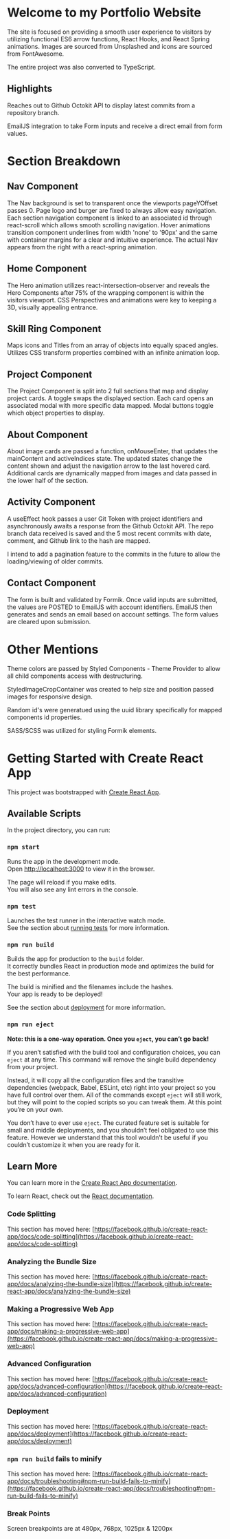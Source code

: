 # Welcome to my Portfolio Website

The site is focused on providing a smooth user experience to visitors by utilizing functional ES6 arrow functions, React Hooks, and React Spring animations. Images are sourced from Unsplashed and icons are sourced from FontAwesome.

The entire project was also converted to TypeScript.

## Highlights

Reaches out to Github Octokit API to display latest commits from a repository branch.

EmailJS integration to take Form inputs and receive a direct email from form values.

# Section Breakdown

## Nav Component

The Nav background is set to transparent once the viewports pageYOffset passes 0. Page logo and burger are fixed to always allow easy navigation. Each section navigation component is linked to an associated id through react-scroll which allows smooth scrolling navigation. Hover animations transition component underlines from width 'none' to '90px' and the same with container margins for a clear and intuitive experience. The actual Nav appears from the right with a react-spring animation.

## Home Component

The Hero animation utilizes react-intersection-observer and reveals the Hero Components after 75% of the wrapping component is within the visitors viewport. CSS Perspectives and animations were key to keeping a 3D, visually appealing entrance.

## Skill Ring Component

Maps icons and Titles from an array of objects into equally spaced angles. Utilizes CSS transform properties combined with an infinite animation loop.

## Project Component

The Project Component is split into 2 full sections that map and display project cards. A toggle swaps the displayed section. Each card opens an associated modal with more specific data mapped. Modal buttons toggle which object properties to display.

## About Component

About image cards are passed a function, onMouseEnter, that updates the mainContent and activeIndices state. The updated states change the content shown and adjust the navigation arrow to the last hovered card. Additional cards are dynamically mapped from images and data passed in the lower half of the section.

## Activity Component

A useEffect hook passes a user Git Token with project identifiers and asynchronously awaits a response from the Github Octokit API. The repo branch data received is saved and the 5 most recent commits with date, comment, and Github link to the hash are mapped.

I intend to add a pagination feature to the commits in the future to allow the loading/viewing of older commits.

## Contact Component

The form is built and validated by Formik. Once valid inputs are submitted, the values are POSTED to EmailJS with account identifiers. EmailJS then generates and sends an email based on account settings. The form values are cleared upon submission.

# Other Mentions

Theme colors are passed by Styled Components - Theme Provider to allow all child components access with destructuring.

StyledImageCropContainer was created to help size and position passed images for responsive design.

Random id's were generatued using the uuid library specifically for mapped components id properties.

SASS/SCSS was utilized for styling Formik elements.

# Getting Started with Create React App

This project was bootstrapped with [Create React App](https://github.com/facebook/create-react-app).

## Available Scripts

In the project directory, you can run:

### `npm start`

Runs the app in the development mode.\
Open [http://localhost:3000](http://localhost:3000) to view it in the browser.

The page will reload if you make edits.\
You will also see any lint errors in the console.

### `npm test`

Launches the test runner in the interactive watch mode.\
See the section about [running tests](https://facebook.github.io/create-react-app/docs/running-tests) for more information.

### `npm run build`

Builds the app for production to the `build` folder.\
It correctly bundles React in production mode and optimizes the build for the best performance.

The build is minified and the filenames include the hashes.\
Your app is ready to be deployed!

See the section about [deployment](https://facebook.github.io/create-react-app/docs/deployment) for more information.

### `npm run eject`

**Note: this is a one-way operation. Once you `eject`, you can’t go back!**

If you aren’t satisfied with the build tool and configuration choices, you can `eject` at any time. This command will remove the single build dependency from your project.

Instead, it will copy all the configuration files and the transitive dependencies (webpack, Babel, ESLint, etc) right into your project so you have full control over them. All of the commands except `eject` will still work, but they will point to the copied scripts so you can tweak them. At this point you’re on your own.

You don’t have to ever use `eject`. The curated feature set is suitable for small and middle deployments, and you shouldn’t feel obligated to use this feature. However we understand that this tool wouldn’t be useful if you couldn’t customize it when you are ready for it.

## Learn More

You can learn more in the [Create React App documentation](https://facebook.github.io/create-react-app/docs/getting-started).

To learn React, check out the [React documentation](https://reactjs.org/).

### Code Splitting

This section has moved here: [https://facebook.github.io/create-react-app/docs/code-splitting](https://facebook.github.io/create-react-app/docs/code-splitting)

### Analyzing the Bundle Size

This section has moved here: [https://facebook.github.io/create-react-app/docs/analyzing-the-bundle-size](https://facebook.github.io/create-react-app/docs/analyzing-the-bundle-size)

### Making a Progressive Web App

This section has moved here: [https://facebook.github.io/create-react-app/docs/making-a-progressive-web-app](https://facebook.github.io/create-react-app/docs/making-a-progressive-web-app)

### Advanced Configuration

This section has moved here: [https://facebook.github.io/create-react-app/docs/advanced-configuration](https://facebook.github.io/create-react-app/docs/advanced-configuration)

### Deployment

This section has moved here: [https://facebook.github.io/create-react-app/docs/deployment](https://facebook.github.io/create-react-app/docs/deployment)

### `npm run build` fails to minify

This section has moved here: [https://facebook.github.io/create-react-app/docs/troubleshooting#npm-run-build-fails-to-minify](https://facebook.github.io/create-react-app/docs/troubleshooting#npm-run-build-fails-to-minify)

### Break Points

Screen breakpoints are at 480px, 768px, 1025px & 1200px